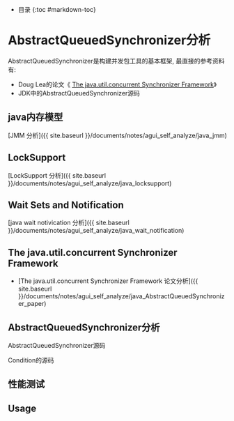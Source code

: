 - 目录
{:toc #markdown-toc}	

# AbstractQueuedSynchronizer分析

AbstractQueuedSynchronizer是构建并发包工具的基本框架,
最直接的参考资料有:
- Doug Lea的论文《 [The java.util.concurrent Synchronizer Framework](http://gee.cs.oswego.edu/dl/papers/aqs.pdf)》
- JDK中的AbstractQueuedSynchronizer源码



## java内存模型

[JMM 分析]({{ site.baseurl }}/documents/notes/agui_self_analyze/java_jmm)

## LockSupport

[LockSupport 分析]({{ site.baseurl }}/documents/notes/agui_self_analyze/java_locksupport)


## Wait Sets and Notification
[java wait notivication 分析]({{ site.baseurl }}/documents/notes/agui_self_analyze/java_wait_notification) 


## The java.util.concurrent Synchronizer Framework
- [The java.util.concurrent Synchronizer Framework 论文分析]({{ site.baseurl }}/documents/notes/agui_self_analyze/java_AbstractQueuedSynchronizer_paper)



## AbstractQueuedSynchronizer分析

AbstractQueuedSynchronizer源码

Condition的源码

## 性能测试


## Usage



